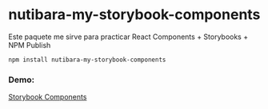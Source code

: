 # nutibara-my-storybook-components

Este paquete me sirve para practicar React Components + Storybooks + NPM Publish

```
npm install nutibara-my-storybook-components
```

### Demo: 
[Storybook Components](https://nutibara.github.io/sb-components/?path=/story/example-introduction--page)